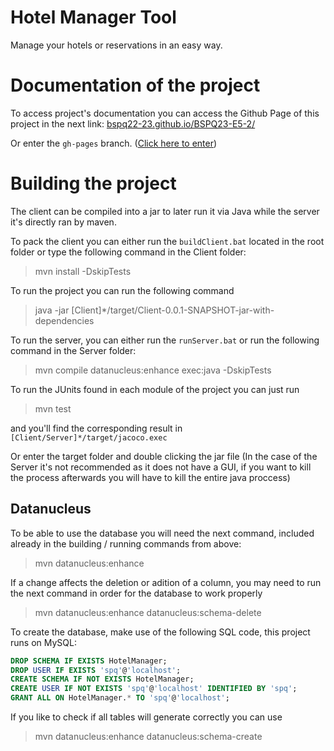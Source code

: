 # Hotel Manager Tool
Manage your hotels or reservations in an easy way.

<h1>Documentation of the project</h1>
To access project's documentation you can access the Github Page of this project in the next link:
<a href="https://bspq22-23.github.io/BSPQ23-E5-2/html/">bspq22-23.github.io/BSPQ23-E5-2/</a>

Or enter the `gh-pages` branch. (<a href="https://github.com/BSPQ22-23/BSPQ23-E5-2/tree/gh-pages">Click here to enter</a>)

<h1>Building the project</h1>
The client can be compiled into a jar to later run it via Java while the server it's directly ran by maven.

To pack the client you can either run the `buildClient.bat` located in the root folder or type the  following command in the Client folder:

>mvn install -DskipTests

To run the project you can run the following command

>java -jar [Client]*/target/Client-0.0.1-SNAPSHOT-jar-with-dependencies

To run the server, you can either run the `runServer.bat` or run the following command in the Server folder:

>mvn compile datanucleus:enhance exec:java -DskipTests

To run the JUnits found in each module of the project you can just run

>mvn test

and you'll find the corresponding result in `[Client/Server]*/target/jacoco.exec`


Or enter the target folder and double clicking the jar file (In the case of the Server it's not recommended as it does not have a GUI, if you want to kill the process afterwards you will have to kill the entire java proccess)

<h2>Datanucleus</h2>

To be able to use the database you will need the next command, included already in the building / running commands from above:

> mvn datanucleus:enhance

If a change affects the deletion or adition of a column, you may need to run the next command in order for the database to work properly

> mvn datanucleus:enhance datanucleus:schema-delete

To create the database, make use of the following SQL code, this project runs on MySQL:
```SQL
DROP SCHEMA IF EXISTS HotelManager;
DROP USER IF EXISTS 'spq'@'localhost';
CREATE SCHEMA IF NOT EXISTS HotelManager;
CREATE USER IF NOT EXISTS 'spq'@'localhost' IDENTIFIED BY 'spq';
GRANT ALL ON HotelManager.* TO 'spq'@'localhost';
```

If you like to check if all tables will generate correctly you can use

> mvn datanucleus:enhance datanucleus:schema-create
